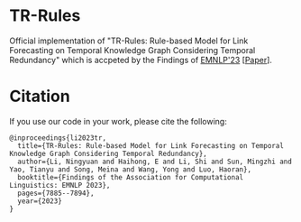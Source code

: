 # TR-Rules
Official implementation of "TR-Rules: Rule-based Model for Link Forecasting on Temporal Knowledge Graph Considering Temporal Redundancy" which is accpeted by the Findings of [EMNLP'23](https://2023.emnlp.org/) [[Paper](https://aclanthology.org/2023.findings-emnlp.529/)].

# Citation
If you use our code in your work, please cite the following:
```
@inproceedings{li2023tr,
  title={TR-Rules: Rule-based Model for Link Forecasting on Temporal Knowledge Graph Considering Temporal Redundancy},
  author={Li, Ningyuan and Haihong, E and Li, Shi and Sun, Mingzhi and Yao, Tianyu and Song, Meina and Wang, Yong and Luo, Haoran},
  booktitle={Findings of the Association for Computational Linguistics: EMNLP 2023},
  pages={7885--7894},
  year={2023}
}
```

